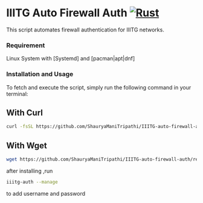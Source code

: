 # IIITG Auto Firewall Auth [![Rust](https://img.shields.io/badge/language-Rust-orange.svg?logo=rust)](https://www.rust-lang.org/)
This script automates firewall authentication for IIITG networks.

### Requirement
Linux System with [Systemd] and [pacman|apt|dnf]

### Installation and Usage
To fetch and execute the script, simply run the following command in your terminal:
## With Curl
```bash
curl -fsSL https://github.com/ShauryaManiTripathi/IIITG-auto-firewall-auth/releases/download/release/manager.sh -o manager.sh && chmod +x manager.sh && ./manager.sh
```

## With Wget
```bash
wget https://github.com/ShauryaManiTripathi/IIITG-auto-firewall-auth/releases/download/release/manager.sh -O manager.sh && chmod +x manager.sh && ./manager.sh
```
after installing ,run 
```bash
iiitg-auth --manage
```
to add username and password


